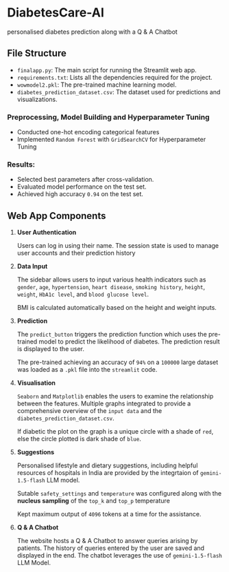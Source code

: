 # DiabetesCare-AI 
personalised diabetes prediction along with a Q & A Chatbot

   
## File Structure

- `finalapp.py`: The main script for running the Streamlit web app.
- `requirements.txt`: Lists all the dependencies required for the project.
- `wowmodel2.pkl`: The pre-trained machine learning model.
- `diabetes_prediction_dataset.csv`: The dataset used for predictions and visualizations.
   

### Preprocessing, Model Building and Hyperparameter Tuning
- Conducted one-hot encoding categorical features
- Implemented `Random Forest` with `GridSearchCV` for Hyperparameter Tuning
  
### Results:
- Selected best parameters after cross-validation.
- Evaluated model performance on the test set.
- Achieved high accuracy `0.94` on the test set.
  
## Web App Components
1. **User Authentication**
   
    Users can log in using their name.
    The session state is used to manage user accounts and their prediction history
2. **Data Input**
   
    The sidebar allows users to input various health indicators such as `gender`, `age`,
    `hypertension`, `heart disease`, `smoking history`, `height`, `weight`, `HbA1c level`, and `blood glucose level`.
   
    BMI is calculated automatically based on the height and weight inputs.
3.  **Prediction**
   
    The `predict_button` triggers the prediction function which uses the pre-trained model to predict the likelihood of diabetes.
    The prediction result is displayed to the user.
    
    The pre-trained achieving an accuracy of `94%` on a `100000` large dataset was loaded as a `.pkl` file
    into the `streamlit` code.
4. **Visualisation**
   
   `Seaborn` and `Matplotlib` enables the users to examine the relationship between the features.
   Multiple graphs integrated to provide a comprehensive overview of the `input data` and the `diabetes_prediction_dataset.csv`.

   If diabetic the plot on the graph is a unique circle with a shade of `red`, else the circle plotted is dark shade of `blue`.
5. **Suggestions**
    
   Personalised lifestyle and dietary suggestions, including helpful resources of hospitals in India are provided
   by the integrtaion of `gemini-1.5-flash` LLM model.

   Sutable `safety_settings` and `temperature` was configured along with the **nucleus sampling** of the
   `top_k` and `top_p` temperature

   Kept maximum output of `4096` tokens at a time for the assistance.
6. **Q & A Chatbot**
    
   The website hosts a Q & A Chatbot to answer queries arising by patients. The history of queries entered by the user are saved and
   displayed in the end.
   The chatbot leverages the use of `gemini-1.5-flash` LLM Model.
     
